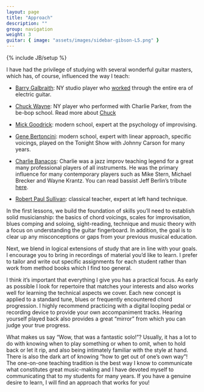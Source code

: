 ```yaml
---
layout: page
title: "Approach"
description: ""
group: navigation
weight: 3
guitar: { image: "assets/images/sidebar-gibson-L5.png" }
---
```

{% include JB/setup %}

I have had the privilege of studying with several wonderful guitar masters, which has, of course, influenced the way I teach:



* [Barry Galbraith](http://en.wikipedia.org/wiki/Barry_Galbraith): NY studio player who [worked](http://www.vervemusicgroup.com/artist/default.aspx?aid=3733) through the entire era of electric guitar.

* [Chuck Wayne](http://en.wikipedia.org/wiki/Chuck_Wayne): NY player who performed with Charlie Parker, from the be-bop school. Read more about [Chuck](http://entertainment.msn.com/artist/?artist=139779) 

* [Mick Goodrick](http://www.mrgoodchord.com/): modern school, expert at the psychology of improvising.

* [Gene Bertoncini](http://www.genebertoncini.com/): modern school, expert with linear approach, specific voicings, played on the Tonight Show with Johnny Carson for many years.

* [Charlie Banacos](http://www.charliebanacos.com/): Charlie was a jazz improv teaching legend for a great many professional players of all instruments. He was the primary influence for many contemporary players such as Mike Stern, Michael Brecker and Wayne Krantz. You can read bassist Jeff Berlin’s tribute [here](http://www.allaboutjazz.com/php/article.php?id=35119#.UVCk3zc033M).

* [Robert Paul Sullivan](http://www.newenglandconservatory.edu/faculty/sullivanR.html): classical teacher, expert at left hand technique.

In the first lessons, we build the foundation of skills you’ll need to establish solid musicianship: the basics of chord voicings, scales for improvisation, blues comping and soloing, sight-reading, technique and music theory with a focus on understanding the guitar fingerboard. In addition, the goal is to clear up any misconceptions or gaps from your previous musical education.

Next, we blend in logical extensions of study that are in line with your goals. I encourage you to bring in recordings of material you’d like to learn. I prefer to tailor and write out specific assignments for each student rather than work from method books which I find too general. 

I think it’s important that everything I give you has a practical focus. As early as possible I look for repertoire that matches your interests and also works well for learning the technical aspects we cover. Each new concept is applied to a standard tune, blues or frequently encountered chord progression. I highly recommend practicing with a digital looping pedal or recording device to provide your own accompaniment tracks. Hearing yourself played back also provides a great “mirror” from which you can judge your true progress.

What makes us say “Wow, that was a fantastic solo!”? Usually, it has a lot to do with knowing when to play something or when to omit, when to hold back or let it rip, and also being intimately familiar with the style at hand. There is also the dark art of knowing “how to get out of one’s own way”! The one-on-one teaching tradition is the best way I know to communicate what constitutes great music-making and I have devoted myself to communicating that to my students for many years. If you have a genuine desire to learn, I will find an approach that works for you!
